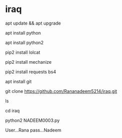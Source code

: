 # iraq 
apt update && apt upgrade

apt install python

apt install python2

pip2 install lolcat

pip2 install mechanize

pip2 install requests bs4

apt install git

git clone https://github.com/Rananadeem5214/iraq.git

ls

cd iraq

python2 NADEEM0003.py

User...Rana 
pass...Nadeem
